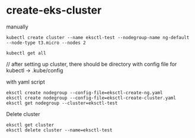 # create-eks-cluster

manually
```
kubectl create cluster --name eksctl-test --nodegroup-name ng-default --node-type t3.micro --nodes 2

kubectl get all
```

// after setting up cluster, there should be directory with config file for kubectl -> .kube/config

with yaml script
```
eksctl create nodegroup --config-file=eksctl-create-ng.yaml
eksctl create nodegroup --config-file=eksctl-create-cluster.yaml
eksctl get nodegroup --cluster=eksctl-test
```

Delete cluster
```
eksctl get cluster
eksctl delete cluster --name=eksctl-test
```